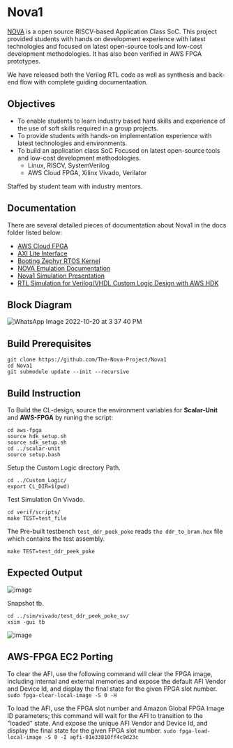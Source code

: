 # Nova1

[NOVA](https://the-nova-project.github.io/) is a open source RISCV-based Application Class SoC. This project provided students with hands on development experience with latest technologies and focused on latest open-source tools and low-cost development methodologies. It has also been verified in AWS FPGA prototypes.

We have released both the Verilog RTL code as well as synthesis and back-end flow with complete guiding documentaation.

## Objectives
- To enable students to learn industry based hard skills and experience of the use of soft skills required in a group projects.
- To provide students with hands-on implementation experience with latest technologies and environments.
- To build an application class SoC Focused on latest open-source tools and low-cost development methodologies. 
    - Linux, RISCV, SystemVerilog
    - AWS Cloud FPGA, Xilinx Vivado, Verilator

Staffed by student team with industry mentors.

## Documentation
There are several detailed pieces of documentation about Nova1 in the docs folder listed below:

- [AWS Cloud FPGA](https://github.com/aws/aws-fpga)
- [AXI Lite Interface](https://caslab.csl.yale.edu/courses/EENG428/19-20a/tutorials/axi4lite_interface_development.pdf)
- [Booting Zephyr RTOS Kernel](https://github.com/Abdul-muheet-ghani/Nova1/blob/main/Docs/Porting%20Zephyr%20RTOS.pptx)
- [NOVA Emulation Documentation](https://github.com/Abdul-muheet-ghani/Nova1/blob/main/Docs/NOVA%20EMULATION%20PROJECT%20Documentation.pdf)
- [Nova1 Simulation Presentation](https://github.com/Abdul-muheet-ghani/Nova1/blob/main/Docs/AWS%20EC2%20simulation%20ppt.pdf)
- [RTL Simulation for Verilog/VHDL Custom Logic Design with AWS HDK](https://github.com/aws/aws-fpga/blob/master/hdk/docs/RTL_Simulating_CL_Designs.md)

## Block Diagram
![WhatsApp Image 2022-10-20 at 3 37 40 PM](https://user-images.githubusercontent.com/81433387/198314820-b93e14e2-9ede-4753-a61a-d59f514cb259.jpeg)


## Build Prerequisites
```
git clone https://github.com/The-Nova-Project/Nova1
cd Nova1
git submodule update --init --recursive
```

## Build Instruction
To Build the CL-design, source the environment variables for **Scalar-Unit** and **AWS-FPGA** by runing the script:
```
cd aws-fpga
source hdk_setup.sh
source sdk_setup.sh
cd ../scalar-unit
source setup.bash
```

Setup the Custom Logic directory Path.
```
cd ../Custom_Logic/
export CL_DIR=$(pwd)
```

Test Simulation On Vivado.
```
cd verif/scripts/
make TEST=test_file
```
The Pre-built testbench `test_ddr_peek_poke` reads `the ddr_to_bram.hex` file which contains the test assembly.

```
make TEST=test_ddr_peek_poke
```

## Expected Output
![image](https://user-images.githubusercontent.com/81433387/195928756-9597f8d3-59bc-45de-a7ae-a3afc6db75a0.png)


Snapshot tb.
```
cd ../sim/vivado/test_ddr_peek_poke_sv/
xsim -gui tb
```
![image](https://user-images.githubusercontent.com/81433387/195996144-1a61f14f-e668-4ca3-8d51-8dcf930bb22f.png)

## AWS-FPGA EC2 Porting
To clear the AFI, use the following command will clear the FPGA image, including internal and external memories and expose the default AFI Vendor and Device Id, and display the final state for the given FPGA slot number.
```sudo fpga-clear-local-image -S 0 -H```

To load the AFI, use the FPGA slot number and Amazon Global FPGA Image ID parameters; this command will wait for the AFI to transition to the "loaded" state. And expose the unique AFI Vendor and Device Id, and display the final state for the given FPGA slot number.
 ```sudo fpga-load-local-image -S 0 -I agfi-01e33810ff4c9d23c```


